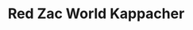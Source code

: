 ---
title: "Red Zac World Kappacher"
url: /sankt-johann-im-pongau/red-zac-world-kappacher/
shop: Elektronik
---